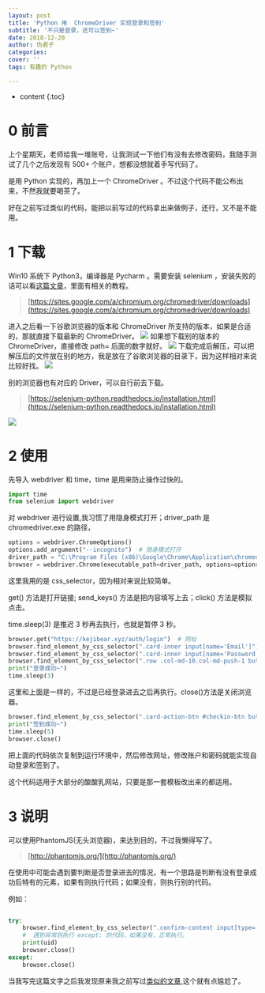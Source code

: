 ```yaml
---
layout: post
title: 'Python 用  ChromeDriver 实现登录和签到'
subtitle: '不只是登录，还可以签到~'
date: 2018-12-20
author: 伪君子
categories:
cover: ''
tags: 有趣的 Python

---
```


* content
{:toc}
# 0 前言
上个星期天，老师给我一堆账号，让我测试一下他们有没有去修改密码，我随手测试了几个之后发现有 500+ 个账户，想都没想就着手写代码了。

是用 Python 实现的，再加上一个 ChromeDriver 。不过这个代码不能公布出来，不然我就要喝茶了。

好在之前写过类似的代码，能把以前写过的代码拿出来做例子，还行，又不是不能用。
# 1 下载
Win10 系统下 Python3，编译器是 Pycharm 。需要安装 selenium ，安装失败的话可以看[这篇文章](https://weijunzii.github.io/2018/05/27/Install-Scrapy-In-Window.html)，里面有相关的教程。


>[https://sites.google.com/a/chromium.org/chromedriver/downloads](https://sites.google.com/a/chromium.org/chromedriver/downloads)

进入之后看一下谷歌浏览器的版本和 ChromeDriver 所支持的版本，如果是合适的，那就直接下载最新的 ChromeDriver。
![](https://upload-images.jianshu.io/upload_images/2989110-c44071315d3a0ed1.png)
如果想下载别的版本的 ChromeDriver，直接修改 path= 后面的数字就好。
![](https://upload-images.jianshu.io/upload_images/2989110-c42fb68c7ce6321d.png)
下载完成后解压，可以把解压后的文件放在别的地方，我是放在了谷歌浏览器的目录下，因为这样相对来说比较好找。
![](https://upload-images.jianshu.io/upload_images/2989110-d408065790950ab9.png)


别的浏览器也有对应的 Driver，可以自行前去下载。

>[https://selenium-python.readthedocs.io/installation.html](https://selenium-python.readthedocs.io/installation.html)

![](https://upload-images.jianshu.io/upload_images/2989110-465f493f9faf8c92.png?imageMogr2/auto-orient/strip%7CimageView2/2/w/1240)

# 2 使用
先导入 webdriver 和 time，time 是用来防止操作过快的。
```Python
import time
from selenium import webdriver
```
对 webdriver 进行设置,我习惯了用隐身模式打开；driver_path 是 chromedriver.exe 的路径，
```Python
options = webdriver.ChromeOptions()
options.add_argument("--incognito")  # 隐身模式打开
driver_path = "C:\Program Files (x86)\Google\Chrome\Application\chromedriver.exe"  # chromedriver.exe 的路径
browser = webdriver.Chrome(executable_path=driver_path, options=options)
```
这里我用的是 css_selector，因为相对来说比较简单。

get() 方法是打开链接; send_keys() 方法是把内容填写上去；click() 方法是模拟点击。

time.sleep(3) 是推迟 3 秒再去执行，也就是暂停 3 秒。

```Python
browser.get("https://kejibear.xyz/auth/login")  # 网址
browser.find_element_by_css_selector(".card-inner input[name='Email']").send_keys("@qq.com")  # 账号
browser.find_element_by_css_selector(".card-inner input[name='Password']").send_keys("1")  # 密码
browser.find_element_by_css_selector(".row .col-md-10.col-md-push-1 button.waves-effect").click()
print("登录成功~")
time.sleep(3)
```
这里和上面是一样的，不过是已经登录进去之后再执行。close()方法是关闭浏览器。
```Python
browser.find_element_by_css_selector(".card-action-btn #checkin-btn button.waves-effect").click()
print("签到成功~")
time.sleep(5)
browser.close()
```

把上面的代码依次复制到运行环境中，然后修改网址，修改账户和密码就能实现自动登录和签到了。

这个代码适用于大部分的酸酸乳网站，只要是那一套模板改出来的都适用。

#  3 说明
可以使用PhantomJS(无头浏览器)，来达到目的，不过我懒得写了。
>[http://phantomjs.org/](http://phantomjs.org/)

在使用中可能会遇到要判断是否登录进去的情况，有一个思路是判断有没有登录成功后特有的元素，如果有则执行代码；如果没有，则执行别的代码。

例如：
```Python

try:  
    browser.find_element_by_css_selector(".confirm-content input[type='submit']")
    #  遇到异常则执行 except: 的代码，如果没有，正常执行。
    print(uid)
    browser.close()
except:
    browser.close()

```

当我写完这篇文字之后我发现原来我之前写过[类似的文章](https://weijunzii.github.io/2018/07/27/Simulate-Login-Zhihu.html),这个就有点尴尬了。